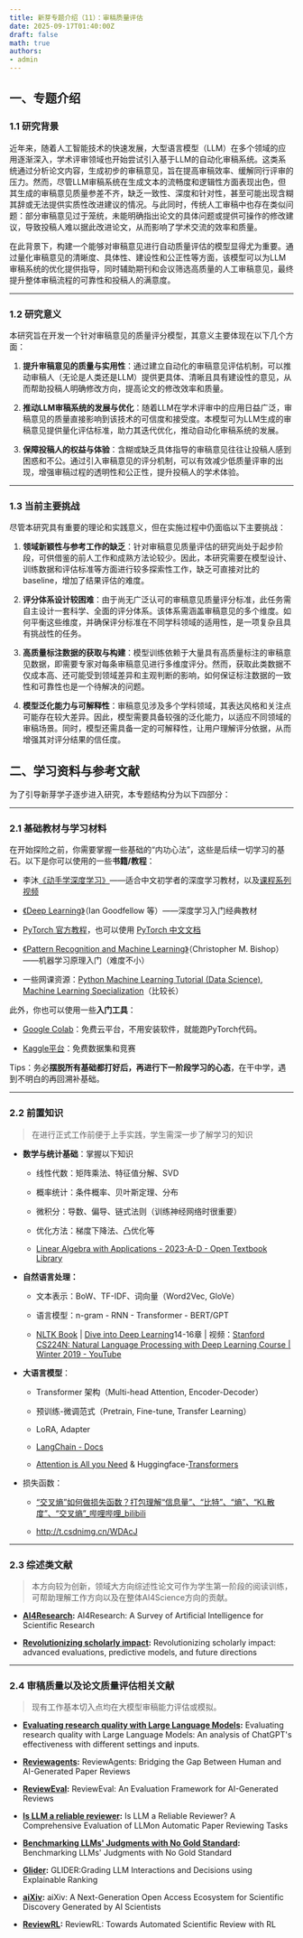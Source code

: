 ```yaml
---
title: 新芽专题介绍（11）：审稿质量评估
date: 2025-09-17T01:40:00Z
draft: false
math: true
authors:
- admin
---
```



## 一、专题介绍

### 1.1 研究背景

近年来，随着人工智能技术的快速发展，大型语言模型（LLM）在多个领域的应用逐渐深入，学术评审领域也开始尝试引入基于LLM的自动化审稿系统。这类系统通过分析论文内容，生成初步的审稿意见，旨在提高审稿效率、缓解同行评审的压力。然而，尽管LLM审稿系统在生成文本的流畅度和逻辑性方面表现出色，但其生成的审稿意见质量参差不齐，缺乏一致性、深度和针对性，甚至可能出现含糊其辞或无法提供实质性改进建议的情况。与此同时，传统人工审稿中也存在类似问题：部分审稿意见过于笼统，未能明确指出论文的具体问题或提供可操作的修改建议，导致投稿人难以据此改进论文，从而影响了学术交流的效率和质量。

在此背景下，构建一个能够对审稿意见进行自动质量评估的模型显得尤为重要。通过量化审稿意见的清晰度、具体性、建设性和公正性等方面，该模型可以为LLM审稿系统的优化提供指导，同时辅助期刊和会议筛选高质量的人工审稿意见，最终提升整体审稿流程的可靠性和投稿人的满意度。

---

### 1.2 研究意义

本研究旨在开发一个针对审稿意见的质量评分模型，其意义主要体现在以下几个方面：

1. ​**​提升审稿意见的质量与实用性​**​：通过建立自动化的审稿意见评估机制，可以推动审稿人（无论是人类还是LLM）提供更具体、清晰且具有建设性的意见，从而帮助投稿人明确修改方向，提高论文的修改效率和质量。

2. ​**​推动LLM审稿系统的发展与优化​**​：随着LLM在学术评审中的应用日益广泛，审稿意见的质量直接影响到该技术的可信度和接受度。本模型可为LLM生成的审稿意见提供量化评估标准，助力其迭代优化，推动自动化审稿系统的发展。

3. ​**​保障投稿人的权益与体验​**​：含糊或缺乏具体指导的审稿意见往往让投稿人感到困惑和不公。通过引入审稿意见的评分机制，可以有效减少低质量评审的出现，增强审稿过程的透明性和公正性，提升投稿人的学术体验。

---

### 1.3 当前主要挑战

尽管本研究具有重要的理论和实践意义，但在实施过程中仍面临以下主要挑战：

1. ​**​领域新颖性与参考工作的缺乏​**​：针对审稿意见质量评估的研究尚处于起步阶段，可供借鉴的前人工作和成熟方法论较少。因此，本研究需要在模型设计、训练数据和评估标准等方面进行较多探索性工作，缺乏可直接对比的baseline，增加了结果评估的难度。

2. ​**​评分体系设计较困难**：由于尚无广泛认可的审稿意见质量评分标准，此任务需自主设计一套科学、全面的评分体系。该体系需涵盖审稿意见的多个维度。如何平衡这些维度，并确保评分标准在不同学科领域的适用性，是一项复杂且具有挑战性的任务。

3. ​**​高质量标注数据的获取与构建​**​：模型训练依赖于大量具有高质量标注的审稿意见数据，即需要专家对每条审稿意见进行多维度评分。然而，获取此类数据不仅成本高、还可能受到领域差异和主观判断的影响，如何保证标注数据的一致性和可靠性也是一个待解决的问题。

4. ​**​模型泛化能力与可解释性​**​：审稿意见涉及多个学科领域，其表达风格和关注点可能存在较大差异。因此，模型需要具备较强的泛化能力，以适应不同领域的审稿场景。同时，模型还需具备一定的可解释性，让用户理解评分依据，从而增强其对评分结果的信任度。

## 二、学习资料与参考文献

为了引导新芽学子逐步进入研究，本专题结构分为以下四部分：

---

### 2.1 基础教材与学习材料

在开始探险之前，你需要掌握一些基础的“内功心法”，这些是后续一切学习的基石。以下是你可以使用的一些**书籍/教程**：

- 李沐[《动手学深度学习》](https://zh.d2l.ai/)——适合中文初学者的深度学习教材，以及[课程系列视频](https://space.bilibili.com/1567748478/lists/358497?type=series)

- [《Deep Learning》](https://www.deeplearningbook.org/)（Ian Goodfellow 等）——深度学习入门经典教材

- [PyTorch 官方教程](https://pytorch.org/tutorials)，也可以使用 [PyTorch 中文文档](https://pytorch-cn.readthedocs.io/zh/latest/)

- [《Pattern Recognition and Machine Learning》](https://www.microsoft.com/en-us/research/wp-content/uploads/2006/01/Bishop-Pattern-Recognition-and-Machine-Learning-2006.pdf)（Christopher M. Bishop）——机器学习原理入门（难度不小）

- 一些网课资源：[Python Machine Learning Tutorial (Data Science)](https://www.youtube.com/watch?v=7eh4d6sabA0), [Machine Learning Specialization](https://www.youtube.com/playlist?list=PLkDaE6sCZn6FNC6YRfRQc_FbeQrF8BwGI)（比较长）

此外，你也可以使用一些**入门工具**：

- [Google Colab](https://colab.research.google.com/)：免费云平台，不用安装软件，就能跑PyTorch代码。

- [Kaggle平台](https://www.kaggle.com/)：免费数据集和竞赛

Tips：务必**摆脱所有基础都打好后，再进行下一阶段学习的心态**，在干中学，遇到不明白的再回溯补基础。

---

### 2.2 前置知识

> 在进行正式工作前便于上手实践，学生需深一步了解学习的知识

- **数学与统计基础**：掌握以下知识
  
  - 线性代数：矩阵乘法、特征值分解、SVD
  
  - 概率统计：条件概率、贝叶斯定理、分布
  
  - 微积分：导数、偏导、链式法则（训练神经网络时很重要）
  
  - 优化方法：梯度下降法、凸优化等
  
  - [Linear Algebra with Applications - 2023-A-D - Open Textbook Library](https://open.umn.edu/opentextbooks/textbooks/533)

- **自然语言处理：**
  
  - 文本表示：BoW、TF-IDF、词向量（Word2Vec, GloVe）
  
  - 语言模型：n-gram - RNN - Transformer - BERT/GPT
  
  - [NLTK Book](https://www.nltk.org/book/) | [Dive into Deep Learning](https://d2l.ai/)14-16章 | 视频：[Stanford CS224N: Natural Language Processing with Deep Learning Course | Winter 2019 - YouTube](https://www.youtube.com/playlist?list=PLoROMvodv4rOhcuXMZkNm7j3fVwBBY42z)

- **大语言模型**：
  
  - Transformer 架构（Multi-head Attention, Encoder-Decoder）
  
  - 预训练-微调范式（Pretrain, Fine-tune, Transfer Learning）
  
  - LoRA, Adapter
  
  - [LangChain - Docs](https://docs.langchain.com/oss/python/langchain/overview?_gl=1*1k63g8a*_ga*MjA5NTk1OTU4NC4xNzU3OTYzODAy*_ga_47WX3HKKY2*czE3NTc5NjM4MDEkbzEkZzAkdDE3NTc5NjM4MDEkajYwJGwwJGgw)
  
  - [Attention is All you Need](https://proceedings.neurips.cc/paper/2017/hash/3f5ee243547dee91fbd053c1c4a845aa-Abstract.html) & Huggingface-[Transformers](https://huggingface.co/docs/transformers/index)

- 损失函数：
  
  - [“交叉熵”如何做损失函数？打包理解“信息量”、“比特”、“熵”、“KL散度”、“交叉熵”_哔哩哔哩_bilibili](https://www.bilibili.com/video/BV15V411W7VB/?share_source=copy_web&vd_source=39bd53bbda9b11cca30e4fd202597d02)
  
  - http://t.csdnimg.cn/WDAcJ

---

### 2.3 综述类文献

> 本方向较为创新，领域大方向综述性论文可作为学生第一阶段的阅读训练，可帮助理解工作方向以及在整体AI4Science方向的贡献。

- **[AI4Research](https://arxiv.org/abs/2507.01903):** AI4Research: A Survey of Artificial Intelligence for Scientific Research

- **[Revolutionizing scholarly impact](https://link.springer.com/article/10.1007/s10462-025-11315-6):** Revolutionizing scholarly impact: advanced evaluations, predictive models, and future directions

---

### 2.4 审稿质量以及论文质量评估相关文献

> 现有工作基本切入点均在大模型审稿能力评估或模拟。

- **[Evaluating research quality with Large Language Models](https://intapi.sciendo.com/pdf/10.2478/jdis-2025-0011):** Evaluating research quality with Large Language Models: An analysis of ChatGPT's effectiveness with different settings and inputs.

- **[Reviewagents](https://arxiv.org/abs/2503.08506):** ReviewAgents: Bridging the Gap Between Human and AI-Generated Paper Reviews

- **[ReviewEval](https://arxiv.org/abs/2502.11736):** ReviewEval: An Evaluation Framework for AI-Generated Reviews

- **[Is LLM a reliable reviewer](https://aclanthology.org/2024.lrec-main.816/):** Is LLM a Reliable Reviewer? A Comprehensive Evaluation of LLMon Automatic Paper Reviewing Tasks

- **[Benchmarking LLMs' Judgments with No Gold Standard](https://arxiv.org/abs/2411.07127):**  Benchmarking LLMs' Judgments with No Gold Standard

- **[Glider](https://arxiv.org/abs/2412.14140):** GLIDER:Grading LLM Interactions and Decisions using Explainable Ranking

- **[aiXiv](https://arxiv.org/abs/2508.15126):** aiXiv: A Next-Generation Open Access Ecosystem for Scientific Discovery Generated by AI Scientists

- **[ReviewRL](https://arxiv.org/abs/2508.10308):** ReviewRL: Towards Automated Scientific Review with RL



